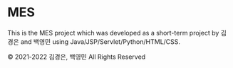 # MES
This is the MES project which was developed as a short-term project by 김경은 and 백영민 using Java/JSP/Servlet/Python/HTML/CSS.

© 2021-2022 김경은, 백영민 All Rights Reserved
